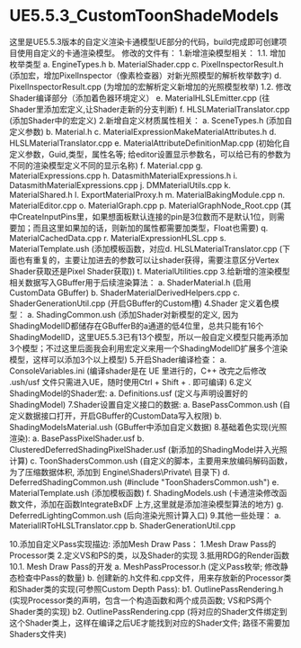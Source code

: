 # UE5.5.3_CustomToonShadeModels
这里是UE5.5.3版本的自定义渲染卡通模型UE部分的代码，build完成即可创建项目使用自定义的卡通渲染模型。
修改的文件有：
1.新增渲染模型相关：
  1.1. 增加枚举类型
    a. EngineTypes.h
    b. MaterialShader.cpp
    c. PixelInspectorResult.h (添加宏，增加PixelInspector（像素检查器）对新光照模型的解析枚举数字)
    d. PixelInspectorResult.cpp (为增加的宏解析定义新增加的光照模型枚举)
  1.2. 修改Shader编译部分（添加着色器环境定义）
    e. MaterialHLSLEmitter.cpp (往Shader里添加宏定义,让Shader走新的分支判断)
    f. HLSLMaterialTranslator.cpp (添加Shader中的宏定义)
2.新增自定义材质属性相关：
  a. SceneTypes.h (添加自定义参数)
  b. Material.h
  c. MaterialExpressionMakeMaterialAttributes.h
  d. HLSLMaterialTranslator.cpp
  e. MaterialAttributeDefinitionMap.cpp (初始化自定义参数，Guid,类型，属性名等; 给editor设置显示参数名，可以给已有的参数为不同的渲染模型定义不同的显示名称)
  f. Material.cpp
  g. MaterialExpressions.cpp
  h. DatasmithMaterialExpressions.h
  i. DatasmithMaterialExpressions.cpp
  j. DMMaterialUtils.cpp
  k. MaterialShared.h
  l. ExportMaterialProxy.h
  m. MaterialBakingModule.cpp
  n. MaterialEditor.cpp
  o. MaterialGraph.cpp
  p. MaterialGraphNode_Root.cpp (其中CreateInputPins里，如果想面板默认连接的pin是3位数而不是默认1位，则需要加；而且这里如果加的话，则新加的属性都需要加类型，Float也需要)
  q. MaterialCachedData.cpp
  r. MaterialExpressionHLSL.cpp
  s. MaterialTemplate.ush (添加模板函数，对应d. HLSLMaterialTranslator.cpp (下面也有重复的，主要让加进去的参数可以让shader获得，需要注意区分Vertex Shader获取还是Pixel Shader获取))
  t. MaterialUtilities.cpp
3.给新增的渲染模型相关数据写入GBuffer用于后续渲染算法：
  a. ShaderMaterial.h (启用CustomData GBuffer)
  b. ShaderMaterialDerivedHelpers.cpp
  c. ShaderGenerationUtil.cpp (开启GBuffer的Custom槽)
4.Shader 定义着色模型：
  a. ShadingCommon.ush (添加Shader对新模型的定义, 因为ShadingModelID都储存在GBufferB的a通道的低4位里，总共只能有16个ShadingModelID，这里UE5.5.3已有13个模型，所以一般自定义模型只能再添加3个模型；不过这里后面我会利用宏定义来用一个ShadingModelID扩展多个渲染模型，这样可以添加3个以上模型)
5.开启Shader编译检查：
  a. ConsoleVariables.ini (编译shader是在 UE 里进行的，C++ 改完之后修改 .ush/usf 文件只需进入UE，随时使用Ctrl + Shift + . 即可编译)
6.定义ShadingModel的Shader宏:
  a. Definitions.usf (定义与声明设置好的ShadingModel)
7.Shader设置自定义接口的数据: 
  a. BasePassCommon.ush (自定义数据接口打开，开启GBuffer的CustomData写入权限)
  b. ShadingModelsMaterial.ush (GBuffer中添加自定义数据)
8.基础着色实现(光照渲染):
  a. BasePassPixelShader.usf
  b. ClusteredDeferredShadingPixelShader.usf (新添加的ShadingModel并入光照计算)
  c. ToonShadersCommon.ush (自定义的脚本，主要用来放编码解码函数，为了压缩数据体积, 添加到 Engine\Shaders\Private\ 目录下)
  d. DeferredShadingCommon.ush (#include "ToonShadersCommon.ush")
  e. MaterialTemplate.ush (添加模板函数)
  f. ShadingModels.ush (卡通渲染修改函数文件，添加在函数IntegrateBxDF 上方,这里就是添加渲染模型算法的地方)
  g. DeferredLightingCommon.ush (后向渲染光照计算入口)
9.其他一些处理：
  a. MaterialIRToHLSLTranslator.cpp
  b. ShaderGenerationUtil.cpp

  
10.添加自定义Pass实现描边:
  添加Mesh Draw Pass：
    1.Mesh Draw Pass的Processor类
    2.定义VS和PS的类，以及Shader的实现
    3.抵用RDG的Render函数
  10.1. Mesh Draw Pass的开发
    a. MeshPassProcessor.h (定义Pass枚举; 修改静态检查中Pass的数量)
    b. 创建新的.h文件和.cpp文件，用来存放新的Processor类和Shader类的实现(可参照Custom Depth Pass):
      b1. OutlinePassRendering.h (实现Processor类的声明，包含一个构造函数和两个成员函数; VS和PS两个Shader类的实现)
      b2. OutlinePassRendering.cpp (将对应的Shader文件绑定到这个Shader类上，这样在编译之后UE才能找到对应的Shader文件; 路径不需要加Shaders文件夹)

     
